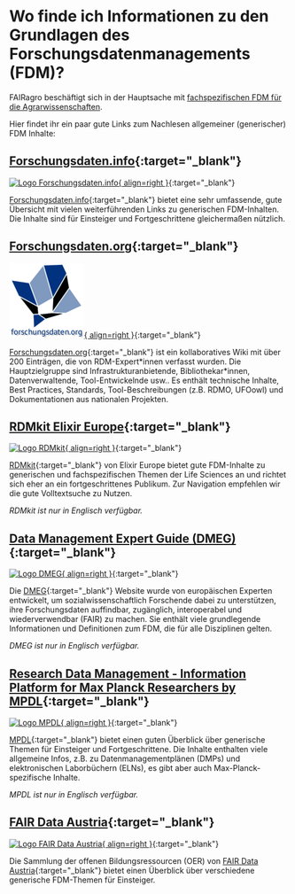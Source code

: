 # Wo finde ich Informationen zu den Grundlagen des Forschungsdatenmanagements (FDM)?

FAIRagro beschäftigt sich in der Hauptsache mit [fachspezifischen FDM für die Agrarwissenschaften](rdm/specific_data.md).

Hier findet ihr ein paar gute Links zum Nachlesen allgemeiner (generischer) FDM Inhalte:


## [Forschungsdaten.info](https://forschungsdaten.info/){:target="_blank"}
[![Logo Forschungsdaten.info](images/Logo_ForschungsdatenInfo.png){ align=right }](https://forschungsdaten.info/){:target="_blank"}

[Forschungsdaten.info](https://forschungsdaten.info/){:target="_blank"} bietet eine sehr umfassende, gute Übersicht mit vielen weiterführenden Links zu generischen FDM-Inhalten.
Die Inhalte sind für Einsteiger und Fortgeschrittene gleichermaßen nützlich.


## [Forschungsdaten.org](https://www.forschungsdaten.org/){:target="_blank"}
[![Logo Forschungsdaten.org](images/Logo_ForschungsdatenOrg.png){ align=right }](https://www.forschungsdaten.org/){:target="_blank"}

[Forschungsdaten.org](https://www.forschungsdaten.org/){:target="_blank"} ist ein kollaboratives Wiki mit über 200 Einträgen, die von RDM-Expert\*innen verfasst wurden.
Die Hauptzielgruppe sind Infrastrukturanbietende, Bibliothekar\*innen, Datenverwaltende, Tool-Entwickelnde usw..
Es enthält technische Inhalte, Best Practices, Standards, Tool-Beschreibungen (z.B. RDMO, UFOowl) und Dokumentationen aus nationalen Projekten.


## [RDMkit Elixir Europe](https://rdmkit.elixir-europe.org){:target="_blank"}
[![Logo RDMkit](images/Logo_RDMkit.png){ align=right }](https://rdmkit.elixir-europe.org){:target="_blank"}

[RDMkit](https://rdmkit.elixir-europe.org){:target="_blank"} von Elixir Europe bietet gute FDM-Inhalte zu generischen und fachspezifischen Themen der Life Sciences an und richtet sich eher an ein fortgeschrittenes Publikum.
Zur Navigation empfehlen wir die gute Volltextsuche zu Nutzen.

_RDMkit ist nur in Englisch verfügbar._


## [Data Management Expert Guide (DMEG)](https://dmeg.cessda.eu){:target="_blank"}
[![Logo DMEG](images/Logo_DMEG.png){ align=right }](https://dmeg.cessda.eu){:target="_blank"}

Die [DMEG](https://dmeg.cessda.eu){:target="_blank"} Website wurde von europäischen Experten entwickelt, um sozialwissenschaftlich Forschende dabei zu unterstützen, ihre Forschungsdaten auffindbar, zugänglich, interoperabel und wiederverwendbar (FAIR) zu machen.
Sie enthält viele grundlegende Informationen und Definitionen zum FDM, die für alle Disziplinen gelten.

_DMEG ist nur in Englisch verfügbar._


## [Research Data Management - Information Platform for Max Planck Researchers by MPDL](https://rdm.mpdl.mpg.de){:target="_blank"}
[![Logo MPDL](images/Logo_MPDL.png){ align=right }](https://rdm.mpdl.mpg.de){:target="_blank"}

[MPDL](https://rdm.mpdl.mpg.de){:target="_blank"} bietet einen guten Überblick über generische Themen für Einsteiger und Fortgeschrittene.
Die Inhalte enthalten viele allgemeine Infos, z.B. zu Datenmanagementplänen (DMPs) und elektronischen Laborbüchern (ELNs), es gibt aber auch Max-Planck-spezifische Inhalte.

_MPDL ist nur in Englisch verfügbar._


## [FAIR Data Austria](https://fair-office.at/lernen-sie-mehr/){:target="_blank"}
[![Logo FAIR Data Austria](images/Logo_FAIRDataAustria.png){ align=right }](https://fair-office.at/lernen-sie-mehr/){:target="_blank"}

Die Sammlung der offenen Bildungsressourcen (OER) von [FAIR Data Austria](https://fair-office.at/lernen-sie-mehr/){:target="_blank"} bietet einen Überblick über verschiedene generische FDM-Themen für Einsteiger.

